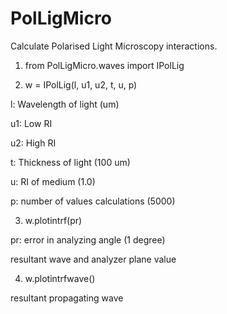 # PolLigMicro
Calculate Polarised Light Microscopy interactions.


1. from PolLigMicro.waves import IPolLig

2. w = IPolLig(l, u1, u2, t, u, p)

l: Wavelength of light (um)

u1: Low RI

u2: High RI

t: Thickness of light (100 um)

u: RI of medium (1.0)

p: number of values calculations (5000)

3. w.plotintrf(pr)

pr: error in analyzing angle (1 degree)

resultant wave and analyzer plane value

4. w.plotintrfwave()

resultant propagating wave
